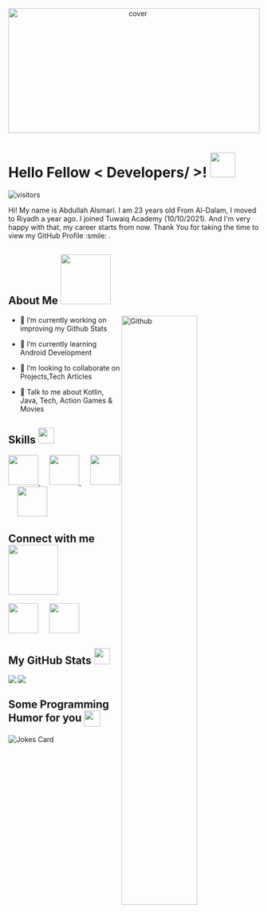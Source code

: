 
<div align="center">
<img width="100%" height = "250px" src="https://miro.medium.com/max/11230/1*0wxYkewEh_IYzCKqqBON4A.jpeg" alt="cover" />
</div>

<h1> Hello Fellow < Developers/ >! <img src = "https://raw.githubusercontent.com/MartinHeinz/MartinHeinz/master/wave.gif" width = 50px> </h1>
<p align='center'>

![visitors](https://visitor-badge.glitch.me/badge?page_id=Abdullah-Alsmari.Abdullah-Alsmari)

</p>
<div size='20px'> Hi! My name is Abdullah Alsmari. I am 23 years old From Al-Dalam, I moved to Riyadh a year ago. I joined Tuwaiq Academy (10/10/2021). And I'm very happy with that, my career starts from now. Thank You for taking the time to view my GitHub Profile :smile: .
</div>

<h2> About Me <img src = "https://media0.giphy.com/media/KDDpcKigbfFpnejZs6/giphy.gif?cid=ecf05e47oy6f4zjs8g1qoiystc56cu7r9tb8a1fe76e05oty&rid=giphy.gif" width = 100px></h2>

<img width="55%" align="right" alt="Github" src="https://raw.githubusercontent.com/onimur/.github/master/.resources/git-header.svg" />


- 🔭 I’m currently working on improving my Github Stats

- 🌱 I’m currently learning Android Development 

- 👯 I’m looking to collaborate on Projects,Tech Articles 

- 💬 Talk to me about Kotlin, Java, Tech, Action Games & Movies 

<h2> Skills <img src = "https://media2.giphy.com/media/QssGEmpkyEOhBCb7e1/giphy.gif?cid=ecf05e47a0n3gi1bfqntqmob8g9aid1oyj2wr3ds3mg700bl&rid=giphy.gif" width = 32px> </h2>
<a href= https://github.com/Abdullah-Alsmari?tab=repositories&q=&type=&language=python&sort= > <img width ='60px' src ='https://raw.githubusercontent.com/rahulbanerjee26/githubAboutMeGenerator/main/icons/kotlin.svg'> </a>&emsp;
<a href= https://github.com/Abdullah-Alsmari?tab=repositories&q=&type=&language=sqlite&sort= > <img width ='60px' src ='https://raw.githubusercontent.com/rahulbanerjee26/githubAboutMeGenerator/main/icons/dart.svg'> </a>&emsp;
<a href= https://github.com/Abdullah-Alsmari?tab=repositories&q=&type=&language=pytorch&sort= > <img width ='60px' src ='https://raw.githubusercontent.com/rahulbanerjee26/githubAboutMeGenerator/main/icons/java.svg'> </a>&emsp;
  <a href= https://github.com/Abdullah-Alsmari?tab=repositories&q=&type=&language=pytorch&sort= > <img width ='60px' src ='https://raw.githubusercontent.com/rahulbanerjee26/githubAboutMeGenerator/main/icons/android.svg'> </a>


<h2> Connect with me <img src='https://raw.githubusercontent.com/ShahriarShafin/ShahriarShafin/main/Assets/handshake.gif' width="100px"> </h2>
<a href = 'https://www.linkedin.com/in/abdullah-alsmari-83b27a202'> <img width = '60px' align= 'center' src="https://raw.githubusercontent.com/rahulbanerjee26/githubAboutMeGenerator/main/icons/linked-in-alt.svg"/></a> &emsp;
<a href = 'https://www.github.com/Abdullah-Alsmari'> <img width = '60px' align= 'center' src="https://raw.githubusercontent.com/rahulbanerjee26/githubAboutMeGenerator/main/icons/github.svg"/></a> 

<br>
  
<h2> My GitHub Stats <img src='https://media1.giphy.com/media/du3J3cXyzhj75IOgvA/giphy.gif?cid=ecf05e47x2g034i9pzwtzzsd3xgg2w9nr94t4tflbbgo3008&rid=giphy.gif' width='32px'> </h2>

<a href="https://github.com/anuraghazra/github-readme-stats">
<img align="left" src="https://github-readme-stats.vercel.app/api?username=abdullah-alsmari&count_private=true&show_icons=true&theme=default" />
</a>
<a href="https://github.com/anuraghazra/convoychat">
<img align="center" src="https://github-readme-stats.vercel.app/api/top-langs/?username=abdullah-alsmari&theme=default" />
</a>


<h2> Some Programming Humor for you <img align ='center' src='https://media2.giphy.com/media/UQDSBzfyiBKvgFcSTw/giphy.gif?cid=ecf05e47p3cd513axbek3f56ti3jzizq8hincw20jauyyfyw&rid=giphy.gif' width = '32px'></h2>

![Jokes Card](https://readme-jokes.vercel.app/api?theme=default)
